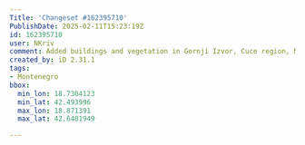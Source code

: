 ```yaml
---
Title: 'Changeset #162395710'
PublishDate: 2025-02-11T15:23:19Z
id: 162395710
user: NKriv
comment: Added buildings and vegetation in Gornji Izvor, Cuce region, Montenegro
created_by: iD 2.31.1
tags:
- Montenegro
bbox:
  min_lon: 18.7304123
  min_lat: 42.493996
  max_lon: 18.871391
  max_lat: 42.6401949

---
```

